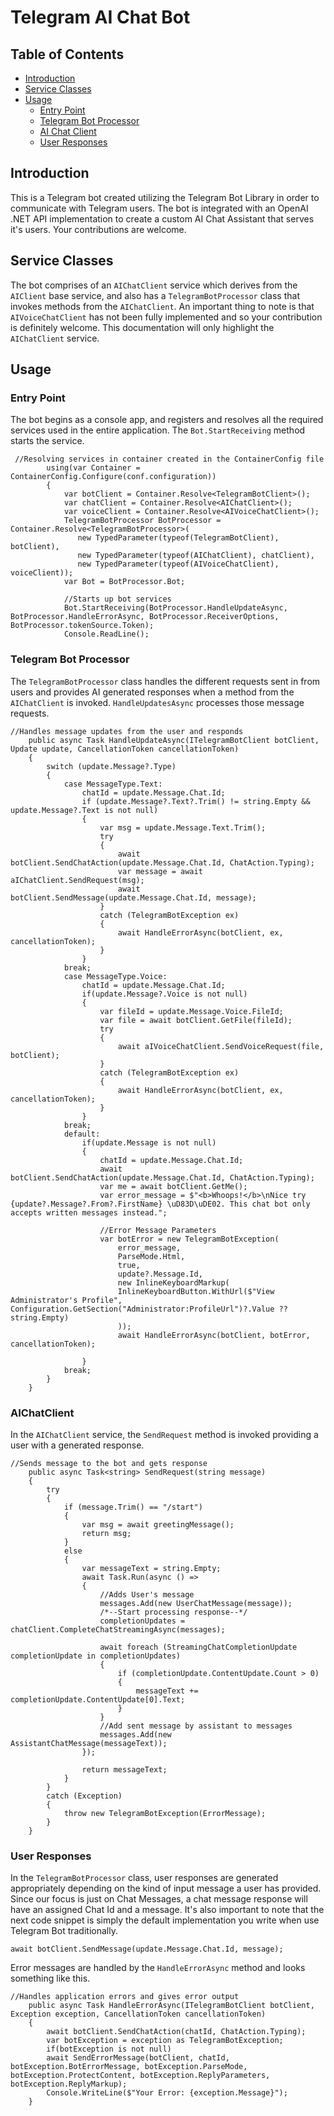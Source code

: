 # Telegram AI Chat Bot

## Table of Contents
- [Introduction](#introduction)
- [Service Classes](#service-classes)
- [Usage](#usage)
    - [Entry Point](#entry-point)
    - [Telegram Bot Processor](#telegram-bot-processor)
    - [AI Chat Client](#ai-chat-client)
    - [User Responses](#user-responses)

## Introduction
This is a Telegram bot created utilizing the Telegram Bot Library in order to communicate with Telegram users. The bot is integrated with an OpenAI .NET API implementation to create a custom AI Chat Assistant that serves it's users. Your contributions are welcome.

## Service Classes
The bot comprises of an ```AIChatClient``` service which derives from the ```AIClient``` base service, and also has a ```TelegramBotProcessor``` class that invokes methods from the ```AIChatClient```.
An important thing to note is that ```AIVoiceChatClient``` has not been fully implemented and so your contribution is definitely welcome. This documentation will only highlight the ```AIChatClient``` service. 

## Usage
### Entry Point
The bot begins as a console app, and registers and resolves all the required services used in the entire application. The ```Bot.StartReceiving``` method starts the service.

```
 //Resolving services in container created in the ContainerConfig file
        using(var Container = ContainerConfig.Configure(conf.configuration))
        {     
            var botClient = Container.Resolve<TelegramBotClient>();
            var chatClient = Container.Resolve<AIChatClient>();
            var voiceClient = Container.Resolve<AIVoiceChatClient>();
            TelegramBotProcessor BotProcessor = Container.Resolve<TelegramBotProcessor>(
               new TypedParameter(typeof(TelegramBotClient), botClient),
               new TypedParameter(typeof(AIChatClient), chatClient),
               new TypedParameter(typeof(AIVoiceChatClient), voiceClient));
            var Bot = BotProcessor.Bot;

            //Starts up bot services
            Bot.StartReceiving(BotProcessor.HandleUpdateAsync, BotProcessor.HandleErrorAsync, BotProcessor.ReceiverOptions, BotProcessor.tokenSource.Token);
            Console.ReadLine();
```

### Telegram Bot Processor

The ```TelegramBotProcessor``` class handles the different requests sent in from users and provides AI generated responses when a method from the ```AIChatClient``` is invoked. ```HandleUpdatesAsync``` processes those message requests.

```
//Handles message updates from the user and responds
    public async Task HandleUpdateAsync(ITelegramBotClient botClient, Update update, CancellationToken cancellationToken)
    {
        switch (update.Message?.Type)
        {
            case MessageType.Text:
                chatId = update.Message.Chat.Id;
                if (update.Message?.Text?.Trim() != string.Empty && update.Message?.Text is not null)
                {
                    var msg = update.Message.Text.Trim();
                    try
                    {
                        await botClient.SendChatAction(update.Message.Chat.Id, ChatAction.Typing);
                        var message = await aIChatClient.SendRequest(msg);
                        await botClient.SendMessage(update.Message.Chat.Id, message);
                    }
                    catch (TelegramBotException ex)
                    {
                        await HandleErrorAsync(botClient, ex, cancellationToken);
                    }
                }
            break;
            case MessageType.Voice:
                chatId = update.Message.Chat.Id;
                if(update.Message?.Voice is not null)
                {
                    var fileId = update.Message.Voice.FileId;
                    var file = await botClient.GetFile(fileId);
                    try
                    {
                        await aIVoiceChatClient.SendVoiceRequest(file, botClient);
                    }
                    catch (TelegramBotException ex)
                    {
                        await HandleErrorAsync(botClient, ex, cancellationToken);
                    }
                }
            break;
            default:
                if(update.Message is not null)
                {
                    chatId = update.Message.Chat.Id;
                    await botClient.SendChatAction(update.Message.Chat.Id, ChatAction.Typing);
                    var me = await botClient.GetMe();
                    var error_message = $"<b>Whoops!</b>\nNice try {update?.Message?.From?.FirstName} \uD83D\uDE02. This chat bot only accepts written messages instead.";
                    
                    //Error Message Parameters
                    var botError = new TelegramBotException(
                        error_message,
                        ParseMode.Html,
                        true,
                        update?.Message.Id,
                        new InlineKeyboardMarkup(
                        InlineKeyboardButton.WithUrl($"View Administrator's Profile", Configuration.GetSection("Administrator:ProfileUrl")?.Value ?? string.Empty)
                        ));
                        await HandleErrorAsync(botClient, botError, cancellationToken);
                 
                }
            break;                      
        }
    }
```
### AIChatClient
In the ```AIChatClient``` service, the ```SendRequest``` method is invoked providing a user with a generated response.

```
//Sends message to the bot and gets response
    public async Task<string> SendRequest(string message)
    {
        try
        {
            if (message.Trim() == "/start")
            {
                var msg = await greetingMessage();
                return msg;
            }
            else
            {
                var messageText = string.Empty;
                await Task.Run(async () =>
                {
                    //Adds User's message
                    messages.Add(new UserChatMessage(message));
                    /*--Start processing response--*/
                    completionUpdates = chatClient.CompleteChatStreamingAsync(messages);

                    await foreach (StreamingChatCompletionUpdate completionUpdate in completionUpdates)
                    {
                        if (completionUpdate.ContentUpdate.Count > 0)
                        {
                            messageText += completionUpdate.ContentUpdate[0].Text;
                        }
                    }
                    //Add sent message by assistant to messages
                    messages.Add(new AssistantChatMessage(messageText));
                });

                return messageText;
            }
        }
        catch (Exception)
        {
            throw new TelegramBotException(ErrorMessage);
        }
    }
```

### User Responses
In the ```TelegramBotProcessor``` class, user responses are generated appropriately depending on the kind of input message a user has provided. 
Since our focus is just on Chat Messages, a chat message response will have an assigned Chat Id and a message. It's also important to note that the next code snippet is simply the default implementation you write when use Telegram Bot traditionally.

```await botClient.SendMessage(update.Message.Chat.Id, message);```

Error messages are handled by the ```HandleErrorAsync``` method and looks something like this.
```
//Handles application errors and gives error output
    public async Task HandleErrorAsync(ITelegramBotClient botClient, Exception exception, CancellationToken cancellationToken)
    {
        await botClient.SendChatAction(chatId, ChatAction.Typing);
        var botException = exception as TelegramBotException;
        if(botException is not null)
        await SendErrorMessage(botClient, chatId, botException.BotErrorMessage, botException.ParseMode, botException.ProtectContent, botException.ReplyParameters, botException.ReplyMarkup);
        Console.WriteLine($"Your Error: {exception.Message}");
    }
```


